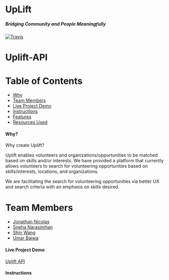 # UpLift
##### Bridging Community and People Meaningfully

[![Travis](https://img.shields.io/travis/nosir/cleave.js.svg?maxAge=2592000)](https://travis-ci.org/nosir/cleave.js)

# Uplift-API

# Table of Contents
* [Why](#why)
* [Team Members](#team-members)
* [Live Project Demo](#project-demo)
* [Instructions](#instructions)
* [Features](#features)
* [Resources Used](#resources)

#### <a name="why"></a>Why?

Why create Uplift?

Uplift enables volunteers and organizations/opportunities to be matched based on skills and/or interests. We have provided a platform that currently allows volunteers to search for volunteering opportunities based on skills/interests, locations, and organizations.

We are facilitating the search for volunteering opportunities via better UX and search criteria with an emphasis on skills desired.


# <a name="team-members"></a>Team Members
* [Jonathan Nicolas](https://github.com/jonathanNicolas)
* [Sneha Narasimhan](https://github.com/snehabn)
* [Shin Wang](https://github.com/shinwang1)
* [Umar Bajwa](https://github.com/UmarFBajwa)

#### <a name="project-demo"></a> Live Project Demo

[Uplift API](http://uplift-api.herokuapp.com/)

#### <a name="instructions"></a> Instructions
